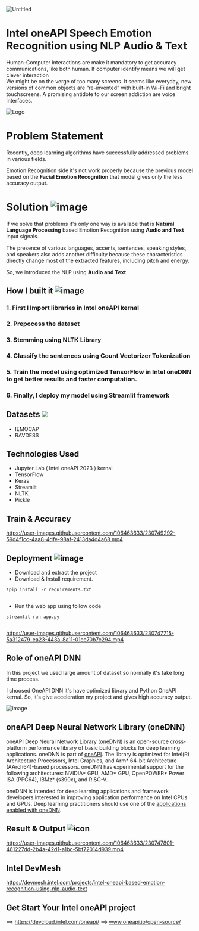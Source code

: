 ![Untitled](https://user-images.githubusercontent.com/106463633/230747827-b3db1985-59c8-4792-9af7-f8eca83a496f.png)

# Intel oneAPI Speech Emotion Recognition using NLP Audio & Text

Human-Computer interactions are make it mandatory to get accuracy communications, like both human. If computer identify means we will get clever interaction  
We might be on the verge of too many screens. It seems like everyday, new versions of common objects are “re-invented” with built-in Wi-Fi and bright touchscreens. A promising antidote to our screen addiction are voice interfaces.


![Logo](https://image.khaleejtimes.com/?uuid=d09b8b16-f2ac-4e9c-be46-5d8109a86d73&function=cropresize&type=preview&source=false&q=75&crop_w=0.99999&crop_h=0.87209&x=0&y=0&width=1200&height=675)


# Problem Statement
Recently, deep learning algorithms have successfully addressed problems in various fields.

Emotion Recognition side it's not work properly because the previous model based on the **Facial Emotion Recognition** that model gives only the less accuracy output. 

# Solution ![image](https://cdn-icons-png.flaticon.com/128/1087/1087840.png) 
If we solve that problems it's only one way is availabe that is **Natural Language Processing** based Emotion Recognition using **Audio and Text** input signals.

The presence of various languages, accents, sentences, speaking styles, and speakers also adds another difficulty because these characteristics directly change most of the extracted features, including pitch and energy.

So, we introduced the NLP using **Audio and Text**.
## How I built it ![image](https://cdn-icons-png.flaticon.com/128/4946/4946348.png)

### 1. First I Import libraries in Intel oneAPI kernal

### 2. Prepocess the  dataset

### 3. Stemming using **NLTK Library**

### 4. Classify the sentences using **Count Vectorizer Tokenization**

### 5. Train the model using optimized TensorFlow in Intel oneDNN to get better results and faster computation.

### 6. Finally, I deploy my model using Streamlit framework

## Datasets ![](https://cdn-icons-png.flaticon.com/128/6802/6802146.png)
- IEMOCAP
- RAVDESS

## Technologies Used
- Jupyter Lab ( Intel oneAPI 2023 ) kernal
- TensorFlow
- Keras
- Streamlit
- NLTK
- Pickle

## Train & Accuracy 
https://user-images.githubusercontent.com/106463633/230749292-59d4f1cc-4aa8-4dfe-98af-2413da4d4a68.mp4

## Deployment ![image](https://user-images.githubusercontent.com/72274851/218502434-f6e66043-0db0-4f85-b7f4-f33b2d33df1f.png)

- Download and extract the project
- Download & Install requirement.

```
!pip install -r requirements.txt
  
```
- Run the web app using follow code
```
streamlit run app.py
  
```
https://user-images.githubusercontent.com/106463633/230747715-5a312479-ea23-443a-8a11-01ee70b7c294.mp4

## Role of oneAPI DNN
In this project we used large amount of dataset so normally it's take long time process.

I choosed OneAPI DNN it's have optimized library and Python OneAPI kernal. So, it's give acceleration my project and gives high accuracy output. 

![image](https://openbenchmarking.org/logos/pts_onednn.png)
## oneAPI Deep Neural Network Library (oneDNN)
oneAPI Deep Neural Network Library (oneDNN) is an open-source cross-platform
performance library of basic building blocks for deep learning applications.
oneDNN is part of [oneAPI](https://oneapi.io).
The library is optimized for Intel(R) Architecture Processors, Intel Graphics,
and Arm\* 64-bit Architecture (AArch64)-based processors. oneDNN has
experimental support for the following architectures: NVIDIA\* GPU,
AMD\* GPU, OpenPOWER\* Power ISA (PPC64), IBMz\* (s390x), and RISC-V.

oneDNN is intended for deep learning applications and framework
developers interested in improving application performance
on Intel CPUs and GPUs. Deep learning practitioners should use one of the
[applications enabled with oneDNN](#applications-enabled-with-onednn).

## Result & Output ![icon](https://cdn-icons-png.flaticon.com/128/5316/5316486.png)
https://user-images.githubusercontent.com/106463633/230747801-461227dd-2b4a-42d1-a1bc-5bf72014d939.mp4

## Intel DevMesh
https://devmesh.intel.com/projects/intel-oneapi-based-emotion-recognition-using-nlp-audio-text

## Get Start Your Intel oneAPI project 
==> https://devcloud.intel.com/oneapi/
==> www.oneapi.io/open-source/
